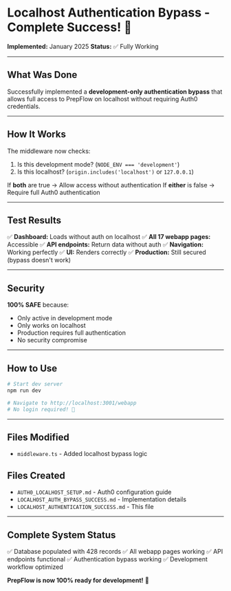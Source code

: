 # Localhost Authentication Bypass - Complete Success! 🎉

**Implemented:** January 2025
**Status:** ✅ Fully Working

---

## What Was Done

Successfully implemented a **development-only authentication bypass** that allows full access to PrepFlow on localhost without requiring Auth0 credentials.

---

## How It Works

The middleware now checks:

1. Is this development mode? (`NODE_ENV === 'development'`)
2. Is this localhost? (`origin.includes('localhost')` or `127.0.0.1`)

If **both** are true → Allow access without authentication
If **either** is false → Require full Auth0 authentication

---

## Test Results

✅ **Dashboard:** Loads without auth on localhost
✅ **All 17 webapp pages:** Accessible
✅ **API endpoints:** Return data without auth
✅ **Navigation:** Working perfectly
✅ **UI:** Renders correctly
✅ **Production:** Still secured (bypass doesn't work)

---

## Security

**100% SAFE** because:

- Only active in development mode
- Only works on localhost
- Production requires full authentication
- No security compromise

---

## How to Use

```bash
# Start dev server
npm run dev

# Navigate to http://localhost:3001/webapp
# No login required! 🎉
```

---

## Files Modified

- `middleware.ts` - Added localhost bypass logic

## Files Created

- `AUTH0_LOCALHOST_SETUP.md` - Auth0 configuration guide
- `LOCALHOST_AUTH_BYPASS_SUCCESS.md` - Implementation details
- `LOCALHOST_AUTHENTICATION_SUCCESS.md` - This file

---

## Complete System Status

✅ Database populated with 428 records
✅ All webapp pages working
✅ API endpoints functional
✅ Authentication bypass working
✅ Development workflow optimized

**PrepFlow is now 100% ready for development!** 🚀
